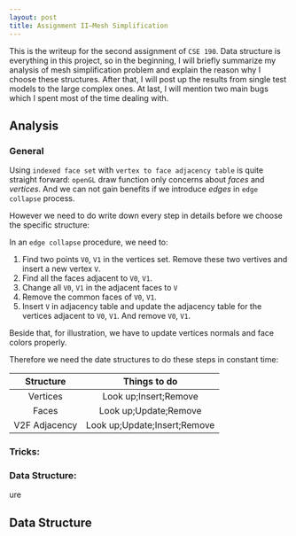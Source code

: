 ```yaml
---
layout: post
title: Assignment II—Mesh Simplification
---
```

This is the writeup for the second assignment of `CSE 190`. Data structure is everything in this project, so in the beginning, I will briefly summarize my analysis of mesh simplification problem and explain the reason why I choose these structures. After that, I will post up the results from single test models to the large complex ones. At last, I will mention two main bugs which I spent most of the time dealing with.

## Analysis
### General 

Using `indexed face set` with `vertex to face adjacency table` is quite straight forward: `openGL` draw function only concerns about *faces* and *vertices*. And we can not gain benefits if we introduce *edges* in `edge collapse` process. 

However we need to do write down every step in details before we choose the specific structure:

In an `edge collapse` procedure, we need to:

1. Find two points `V0`, `V1` in the vertices set. Remove these two vertives and insert a new vertex `V`.
2. Find all the faces adjacent to `V0`, `V1`.
3. Change all `V0`, `V1` in the adjacent faces to `V`
4. Remove the common faces of `V0`, `V1`. 
5. Insert `V` in adjacency table and update the adjacency table for the vertices adjacent to `V0`, `V1`. And remove `V0`, `V1`.

Beside that, for illustration, we have to update vertices normals and face colors properly.

Therefore we need the date structures to do these steps in constant time:

| Structure     | Things to do                 |
| :---:         | :---:                        |
| Vertices      | Look up;Insert;Remove        |
| Faces         | Look up;Update;Remove        |
| V2F Adjacency | Look up;Update;Insert;Remove |

### Tricks:



### Data Structure:
ure




## Data Structure






